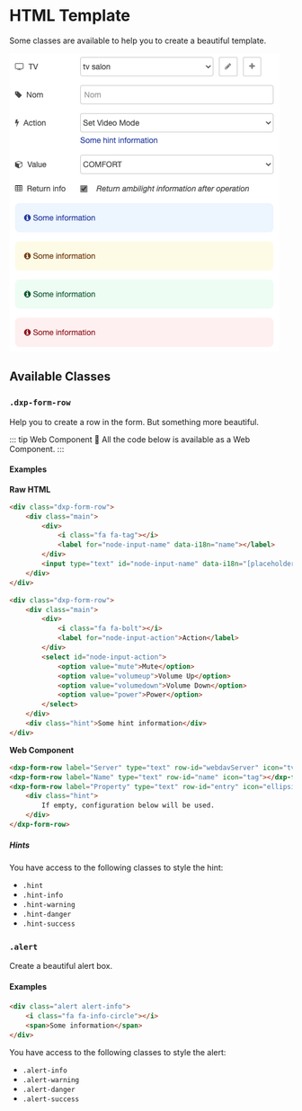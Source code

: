 # HTML Template

Some classes are available to help you to create a beautiful template.

![editor-template.png](editor-template.png)

## Available Classes

### `.dxp-form-row`

Help you to create a row in the form. But something more beautiful.

::: tip Web Component 💪
All the code below is available as a Web Component.
:::

#### Examples

**Raw HTML**

```html
<div class="dxp-form-row">
    <div class="main">
        <div>
            <i class="fa fa-tag"></i>
            <label for="node-input-name" data-i18n="name"></label>
        </div>
        <input type="text" id="node-input-name" data-i18n="[placeholder]name"/>
    </div>
</div>
```

```html
<div class="dxp-form-row">
    <div class="main">
        <div>
            <i class="fa fa-bolt"></i>
            <label for="node-input-action">Action</label>
        </div>
        <select id="node-input-action">
            <option value="mute">Mute</option>
            <option value="volumeup">Volume Up</option>
            <option value="volumedown">Volume Down</option>
            <option value="power">Power</option>
        </select>
    </div>
    <div class="hint">Some hint information</div>
</div>
```

**Web Component**

```html
<dxp-form-row label="Server" type="text" row-id="webdavServer" icon="tv"></dxp-form-row>
<dxp-form-row label="Name" type="text" row-id="name" icon="tag"></dxp-form-row>
<dxp-form-row label="Property" type="text" row-id="entry" icon="ellipsis-h">
    <div class="hint">
        If empty, configuration below will be used.
    </div>
</dxp-form-row>
```

##### Hints

You have access to the following classes to style the hint:

- `.hint`
- `.hint-info`
- `.hint-warning`
- `.hint-danger`
- `.hint-success`

### `.alert`

Create a beautiful alert box.

#### Examples

```html
<div class="alert alert-info">
    <i class="fa fa-info-circle"></i>
    <span>Some information</span>
</div>
```

You have access to the following classes to style the alert:

- `.alert-info`
- `.alert-warning`
- `.alert-danger`
- `.alert-success`
